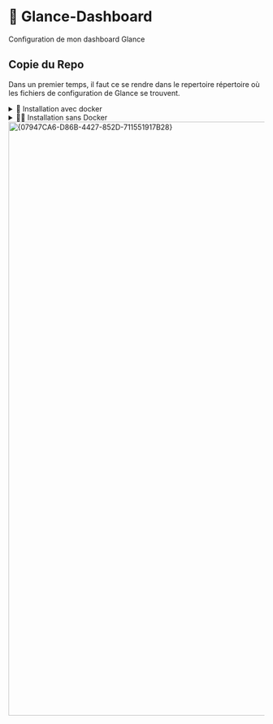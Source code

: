 # 🚀 Glance-Dashboard
Configuration de mon dashboard Glance

## Copie du Repo

Dans un premier temps, il faut ce se rendre dans le repertoire répertoire où les fichiers de configuration de Glance se trouvent.


<details>
<summary>🥷 Installation avec docker</summary>
<details>
    <summary>Tu ne sais plus comment s'appelle ton container Docker ?</summary>
Fais la commande :

```
docker ps -a --filter ancestor=glanceapp/glance --format '{{.Names}}'
```

Cela va t'afficher le nom de ton container utilisant l'image officiel de Glance, dans mon cas ```glance```

Pour savoir où se trouve le volume de ton container docker, tu peut utiliser la commande suivante

```
#Remplace glance par le nom de ton container
docker inspect glance | grep -E '"Source"|"Destination"' | paste - - 
```

Tu regardes la "Source" correspondant au volume ```/app/config```.

</details>
<details open>
<summary>Rends toi au niveau des données persistantes de ton container</summary>

```
cd /ton/repetoire/app/config
```
Puis tu peux enfin cloner le repo ⚠️ Bien mettre le ```.``` après ```https://github.com/xNagatsu/Glance-Dashboard.git``` afin de ne pas créer le répertoire Glance-Dashboard !

```
git clone https://github.com/xNagatsu/Glance-Dashboard.git .
```

Ajoute à ton docker compose : 
```
    environment:
      - PROXMOX=${PROXMOX}
      - TECHNITIUM_1=${TECHNITIUM_1}
      - TECHNITIUM_2=${TECHNITIUM_2} 
      - GITHUB=${GITHUB}
      - CHANGE_DETECTION=${CHANGE_DETECTION}
```

Puis ajoute simplement les lignes suivantes dans l'interface Portainer (Variables d'environnement) :

```
TECHNITIUM_1=xxxxxxxxxxxxxxxxxxxxxxxxxxx
TECHNITIUM_2=xxxxxxxxxxxxxxxxxxxxxxxxxx
GITHUB=github_pat_xxxxxxxxxxxxxxxxxxxxxxxxxxxxxx
CHANGE_DETECTION=xxxxxxxxxxxxxxxxx
```
</details>
</details>
<details>

<summary>🧓🏼 Installation sans Docker </summary>

Rends toi au répetoire où se trouve le glance.yml par défaut c'est dans
``` /opt/glance ``` :

```
cd /opt/glance
```


Supprimes le glance.yml de base ou bien renomme le : 

```
rm glance.yml
```

ou si tu veut une back-up

```
mv glance.yml glance.yml.bkp
```

Puis tu peux enfin cloner le repo ⚠️ Bien mettre le ```.``` après ```https://github.com/xNagatsu/Glance-Dashboard.git``` afin de ne pas créer le répertoire Glance-Dashboard !

```
git clone https://github.com/xNagatsu/Glance-Dashboard.git .
```

Faite une copie du fichier ```token_api.env``` et renommer le en ```prod.env```
```
cp token_api.env prod.env
```
Puis édite-le avec tes clés API ⚠️Il ne faut pas d'espace avant ni après les = ⚠️
```
nano prod.env
```

Afin de charger les tokens API il faut éditer le service glance

```
nano  /etc/systemd/system/glance.service
```

Et on lui dit de charger le fichier ```prod.env``` AVANT de lancer le service glance.
Pour cela on ajoute la ligne dans [Service] :
```
EnvironmentFile=/opt/glance/prod.env
```
AVANT la ligne :
```
ExecStart=/opt/glance/glance --config /opt/glance/glance.yml
```
Ce qui nous donne :
```
[Unit]
Description=Glance Daemon
After=network.target

[Service]
Type=simple
WorkingDirectory=/opt/glance
EnvironmentFile=/opt/glance/prod.env
ExecStart=/opt/glance/glance --config /opt/glance/glance.yml
TimeoutStopSec=20
KillMode=process
Restart=on-failure

[Install]
WantedBy=multi-user.target
```

Enfin, il faut recharger le daemon et le service :

```
systemctl daemon-reexec
systemctl daemon-reload
systemctl restart glance
```
</details>

<img width="1168" alt="{07947CA6-D86B-4427-852D-711551917B28}" src="https://github.com/user-attachments/assets/185af1e5-6415-482d-a332-011f235905d0" />

